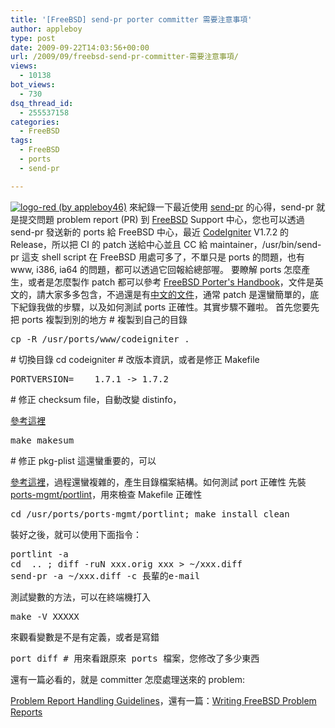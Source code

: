 ```yaml
---
title: '[FreeBSD] send-pr porter committer 需要注意事項'
author: appleboy
type: post
date: 2009-09-22T14:03:56+00:00
url: /2009/09/freebsd-send-pr-committer-需要注意事項/
views:
  - 10138
bot_views:
  - 730
dsq_thread_id:
  - 255537158
categories:
  - FreeBSD
tags:
  - FreeBSD
  - ports
  - send-pr

---
```

[<img src="https://i2.wp.com/farm3.static.flickr.com/2495/3944776064_38690ab101.jpg?resize=457%2C75&#038;ssl=1" title="logo-red (by appleboy46)" alt="logo-red (by appleboy46)" data-recalc-dims="1" />][1] 來紀錄一下最近使用 [send-pr][2] 的心得，send-pr 就是提交問題 problem report (PR) 到 [FreeBSD][3] Support 中心，您也可以透過 send-pr 發送新的 ports 給 FreeBSD 中心，最近 [CodeIgniter][4] V1.7.2 的 Release，所以把 CI 的 patch 送給中心並且 CC 給 maintainer，/usr/bin/send-pr 這支 shell script 在 FreeBSD 用處可多了，不單只是 ports 的問題，也有 www, i386, ia64 的問題，都可以透過它回報給總部喔。 要瞭解 ports 怎麼產生，或者是怎麼製作 patch 都可以參考 [FreeBSD Porter's Handbook][5]，文件是英文的，請大家多多包含，不過還是有[中文的文件][6]，通常 patch 是還蠻簡單的，底下紀錄我做的步驟，以及如何測試 ports 正確性。其實步驟不難啦。 <!--more--> 首先您要先把 ports 複製到別的地方 # 複製到自己的目錄 

<pre class="brush: bash; title: ; notranslate" title="">cp -R /usr/ports/www/codeigniter .</pre> # 切換目錄 cd codeigniter # 改版本資訊，或者是修正 Makefile 

<pre class="brush: bash; title: ; notranslate" title="">PORTVERSION=    1.7.1 -> 1.7.2 </pre> # 修正 checksum file，自動改變 distinfo，

[參考這裡][7] 

<pre class="brush: bash; title: ; notranslate" title="">make makesum</pre> # 修正 pkg-plist 這還蠻重要的，可以

[參考這裡][8]，過程還蠻複雜的，產生目錄檔案結構。如何測試 port 正確性 先裝 [ports-mgmt/portlint][9]，用來檢查 Makefile 正確性 

<pre class="brush: bash; title: ; notranslate" title="">cd /usr/ports/ports-mgmt/portlint; make install clean</pre> 裝好之後，就可以使用下面指令： 

<pre class="brush: bash; title: ; notranslate" title="">portlint -a
cd  .. ; diff -ruN xxx.orig xxx > ~/xxx.diff
send-pr -a ~/xxx.diff -c 長輩的e-mail</pre> 測試變數的方法，可以在終端機打入 

<pre class="brush: bash; title: ; notranslate" title="">make -V XXXXX</pre> 來觀看變數是不是有定義，或者是寫錯 

<pre class="brush: bash; title: ; notranslate" title="">port diff # 用來看跟原來 ports 檔案，您修改了多少東西</pre> 還有一篇必看的，就是 committer 怎麼處理送來的 problem:

[Problem Report Handling Guidelines][10]，還有一篇：[Writing FreeBSD Problem Reports][11]

 [1]: https://www.flickr.com/photos/appleboy/3944776064/ "logo-red (by appleboy46)"
 [2]: http://www.freebsd.org/cgi/man.cgi?query=send-pr&sektion=1
 [3]: http://www.freebsd.org
 [4]: http://codeIgniter.com
 [5]: http://www.freebsd.org/doc/en/books/porters-handbook/
 [6]: http://www.freebsd.org/doc/zh_TW/books/porters-handbook/
 [7]: http://www.freebsd.org/doc/en/books/porters-handbook/porting-checksum.html
 [8]: http://www.freebsd.org/doc/en/books/porters-handbook/plist-autoplist.html
 [9]: http://www.freebsd.org/cgi/url.cgi?ports/ports-mgmt/portlint/pkg-descr
 [10]: http://www.freebsd.org/doc/en_US.ISO8859-1/articles/pr-guidelines/article.html
 [11]: http://www.freebsd.org/doc/en_US.ISO8859-1/articles/problem-reports/article.html